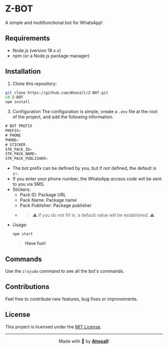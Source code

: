 # Z-BOT

A simple and multifunctional bot for WhatsApp!

## Requirements

- Node.js (version 18.x.x)
- npm (or a Node.js package manager)

## Installation

1. Clone this repository:

```bash
git clone https://github.com/Ahosall/Z-BOT.git
cd Z-BOT
npm install
```

3. Configuration
   The configuration is simple, create a `.env` file at the root of the project, and add the following information.

```cs
# BOT PREFIX
PREFIX=
# PHONE
PHONE=
# STICKER
STK_PACK_ID=
STK_PACK_NAME=
STK_PACK_PUBLISHER=
```

- The bot prefix can be defined by you, but if not defined, the default is `z!`.
- If you enter your phone number, the WhatsApp access code will be sent to you via SMS.
- Stickers:
  - Pack ID: Package URL
  - Pack Name: Package name
  - Pack Publisher: Package publisher
  - > ⚠ If you do not fill in, a default value will be established. ⚠
- Usage:
  ```
  npm start
  ```
  > **Have fun!**

## Commands

Use the `z!ajuda` command to see all the bot's commands.

## Contributions

Feel free to contribute new features, bug fixes or improvements.

## License

This project is licensed under the [MIT License](./LICENSE).

<div align='center'>
   <hr/>
   Made with 🤍 by <a href="https://github.com/Ahosall"><b>Ahosall</b></a>!
</div>

